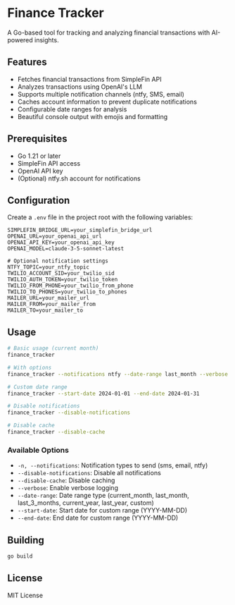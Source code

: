 # Finance Tracker

A Go-based tool for tracking and analyzing financial transactions with AI-powered insights.

## Features

- Fetches financial transactions from SimpleFin API
- Analyzes transactions using OpenAI's LLM
- Supports multiple notification channels (ntfy, SMS, email)
- Caches account information to prevent duplicate notifications
- Configurable date ranges for analysis
- Beautiful console output with emojis and formatting

## Prerequisites

- Go 1.21 or later
- SimpleFin API access
- OpenAI API key
- (Optional) ntfy.sh account for notifications

## Configuration

Create a `.env` file in the project root with the following variables:

```env
SIMPLEFIN_BRIDGE_URL=your_simplefin_bridge_url
OPENAI_URL=your_openai_api_url
OPENAI_API_KEY=your_openai_api_key
OPENAI_MODEL=claude-3-5-sonnet-latest

# Optional notification settings
NTFY_TOPIC=your_ntfy_topic
TWILIO_ACCOUNT_SID=your_twilio_sid
TWILIO_AUTH_TOKEN=your_twilio_token
TWILIO_FROM_PHONE=your_twilio_from_phone
TWILIO_TO_PHONES=your_twilio_to_phones
MAILER_URL=your_mailer_url
MAILER_FROM=your_mailer_from
MAILER_TO=your_mailer_to
```

## Usage

```bash
# Basic usage (current month)
finance_tracker

# With options
finance_tracker --notifications ntfy --date-range last_month --verbose

# Custom date range
finance_tracker --start-date 2024-01-01 --end-date 2024-01-31

# Disable notifications
finance_tracker --disable-notifications

# Disable cache
finance_tracker --disable-cache
```

### Available Options

- `-n, --notifications`: Notification types to send (sms, email, ntfy)
- `--disable-notifications`: Disable all notifications
- `--disable-cache`: Disable caching
- `--verbose`: Enable verbose logging
- `--date-range`: Date range type (current_month, last_month, last_3_months, current_year, last_year, custom)
- `--start-date`: Start date for custom range (YYYY-MM-DD)
- `--end-date`: End date for custom range (YYYY-MM-DD)

## Building

```bash
go build
```

## License

MIT License
